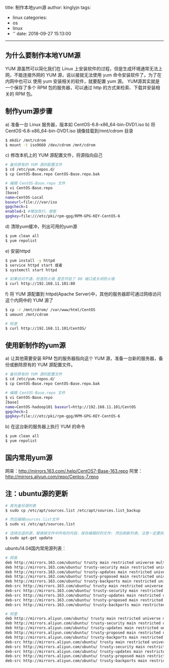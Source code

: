 title: 制作本地yum源
author: kinglyjn
tags:
  - linux
categories:
  - os
  - linux
  - ''
date: 2018-09-27 15:13:00
---
## 为什么要制作本地YUM源

YUM 源虽然可以简化我们在 Linux 上安装软件的过程，但是生成环境通常无法上网，不能连接外网的 YUM 源，说以接就无法使用 yum 命令安装软件了。为了在内网中也可以 使用 yum 安装相关的软件，就要配置 yum 源。
YUM源其实就是一个保存了多个 RPM 包的服务器，可以通过 http 的方式来检索、下载并安装相关的 RPM 包。

<!--more-->

## 制作yum源步骤

a) 准备一台 Linux 服务器，版本如 CentOS-6.8-x86_64-bin-DVD1.iso
b) 将 CentOS-6.8-x86_64-bin-DVD1.iso 镜像挂载到/mnt/cdrom 目录

``` bash
$ mkdir /mnt/cdrom
$ mount -t iso9660 /dev/cdrom /mnt/cdrom
```
c) 修改本机上的 YUM 源配置文件，将源指向自己

``` bash
# 备份原有的 YUM 源的配置文件
$ cd /etc/yum.repos.d/
$ cp CentOS-Base.repo CentOS-Base.repo.bak

# 编辑 CentOS-Base.repo 文件
$ vi CentOS-Base.repo
[base]
name=CentOS-Local
baseurl=file:///var/iso
gpgcheck=1
enabled=1 #增加改行，使能 
gpgkey=file:///etc/pki/rpm-gpg/RPM-GPG-KEY-CentOS-6
```

d) 清除yum缓冲，列出可用的yum源

``` bash
$ yum clean all
$ yum repolist
```

e) 安装httpd
``` bash
$ yum install -y httpd
$ service httpd start 或者
$ systemctl start httpd

# 如果访问不通，检查防火墙 是否开启了 80 端口或关闭防火墙
$ curl http://192.168.11.101:80
```

f) 将 YUM 源配置到 httpd(Apache Server)中，其他的服务器即可通过网络访问这个内网中的 YUM 源了

``` bash
$ cp -r /mnt/cdrom/ /var/www/html/CentOS
$ umount /mnt/cdrom

# 检查
$ curl http://192.168.11.101/CentOS/
```

## 使用新制作的yum源

a) 让其他需要安装 RPM 包的服务器指向这个 YUM 源，准备一台新的服务器，备份或删除原有的 YUM 源配置文件。

``` bash
# 备份原有的 YUM 源的配置文件
$ cd /etc/yum.repos.d/
$ cp CentOS-Base.repo CentOS-Base.repo.bak

# 编辑 CentOS-Base.repo 文件
$ vi CentOS-Base.repo
[base]
name=CentOS-hadoop101 baseurl=http://192.168.11.101/CentOS
gpgcheck=1 
gpgkey=file:///etc/pki/rpm-gpg/RPM-GPG-KEY-CentOS-6
```

b) 在这台新的服务器上执行 YUM 的命令

``` bash
$ yum clean all
$ yum repolist
```

## 国内常用yum源

网易：http://mirrors.163.com/.help/CentOS7-Base-163.repo
阿里：http://mirrors.aliyun.com/repo/Centos-7.repo

## 注：ubuntu源的更新

``` bash
# 首先备份源列表
$ sudo cp /etc/apt/sources.list /etc/apt/sources.list_backup

# 然后编辑sources.list文件
$ sudo vi /etc/apt/sources.list

# 选择合适的源，替换掉文件中所有的内容，保存编辑好的文件: 然后刷新列表，注意一定要执行刷新
$ sudo apt-get update
```

ubuntu14.04国内常用源列表：
``` bash
# 网易
deb http://mirrors.163.com/ubuntu/ trusty main restricted universe multiverse 
deb http://mirrors.163.com/ubuntu/ trusty-security main restricted universe multiverse 
deb http://mirrors.163.com/ubuntu/ trusty-updates main restricted universe multiverse 
deb http://mirrors.163.com/ubuntu/ trusty-proposed main restricted universe multiverse 
deb http://mirrors.163.com/ubuntu/ trusty-backports main restricted universe multiverse 
deb-src http://mirrors.163.com/ubuntu/ trusty main restricted universe multiverse 
deb-src http://mirrors.163.com/ubuntu/ trusty-security main restricted universe multiverse 
deb-src http://mirrors.163.com/ubuntu/ trusty-updates main restricted universe multiverse 
deb-src http://mirrors.163.com/ubuntu/ trusty-proposed main restricted universe multiverse 
deb-src http://mirrors.163.com/ubuntu/ trusty-backports main restricted universe multiverse

# 阿里
deb http://mirrors.aliyun.com/ubuntu/ trusty main restricted universe multiverse 
deb http://mirrors.aliyun.com/ubuntu/ trusty-security main restricted universe multiverse 
deb http://mirrors.aliyun.com/ubuntu/ trusty-updates main restricted universe multiverse 
deb http://mirrors.aliyun.com/ubuntu/ trusty-proposed main restricted universe multiverse 
deb http://mirrors.aliyun.com/ubuntu/ trusty-backports main restricted universe multiverse 
deb-src http://mirrors.aliyun.com/ubuntu/ trusty main restricted universe multiverse 
deb-src http://mirrors.aliyun.com/ubuntu/ trusty-security main restricted universe multiverse 
deb-src http://mirrors.aliyun.com/ubuntu/ trusty-updates main restricted universe multiverse 
deb-src http://mirrors.aliyun.com/ubuntu/ trusty-proposed main restricted universe multiverse 
deb-src http://mirrors.aliyun.com/ubuntu/ trusty-backports main restricted universe multiverse
```